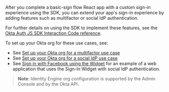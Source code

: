 After you complete a basic-sign flow React app with a custom sign-in experience using the SDK, you can extend your app's sign-in experience by adding features such as multifactor or social IdP authentication.

For further details on using the SDK to implement these features, see the [Okta Auth JS SDK Interaction Code reference](https://github.com/okta/okta-auth-js/blob/master/docs/idx.md#usage).

To set up your Okta org for these use cases, see:

* See [Set up your Okta org for a multifactor use case](/docs/guides/oie-embedded-common-org-setup/nodejs/main/#set-up-your-okta-org-for-a-multifactor-use-case)
* See [Set up your Okta org for a social IdP use case](/docs/guides/oie-embedded-common-org-setup/nodejs/main/#set-up-your-okta-org-for-a-social-idp-use-case)
* See [Sign in with Facebook using the Widget](/docs/guides/oie-embedded-widget-use-case-sign-in-soc-idp/) for an example of a web application that uses the Sign-In Widget with social IdP authentication.

> **Note**: Identity Engine org configuration is supported by the Admin Console and by the Okta API.
